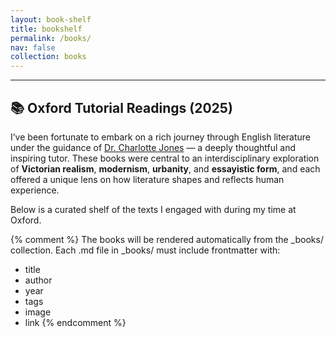 ```yaml
---
layout: book-shelf
title: bookshelf
permalink: /books/
nav: false
collection: books
---
```


[//]: # (> *"What an astonishing thing a book is. It's a flat object made from a tree with flexible parts on which are imprinted lots of funny dark squiggles...  )

[//]: # (> Across the millennia, an author is speaking clearly and silently inside your head, directly to you.  )

[//]: # (> Books break the shackles of time. A book is proof that humans are capable of working magic."*  )

[//]: # (> — *Carl Sagan, Cosmos, Part 11: The Persistence of Memory &#40;1980&#41;*)

---

## 📚 Oxford Tutorial Readings (2025)

I’ve been fortunate to embark on a rich journey through English literature under the guidance of [Dr. Charlotte Jones](https://www.english.ox.ac.uk/people/dr-charlotte-jones) — a deeply thoughtful and inspiring tutor. These books were central to an interdisciplinary exploration of **Victorian realism**, **modernism**, **urbanity**, and **essayistic form**, and each offered a unique lens on how literature shapes and reflects human experience.

Below is a curated shelf of the texts I engaged with during my time at Oxford.

{% comment %}
The books will be rendered automatically from the _books/ collection.
Each .md file in _books/ must include frontmatter with:
- title
- author
- year
- tags
- image
- link
{% endcomment %}

